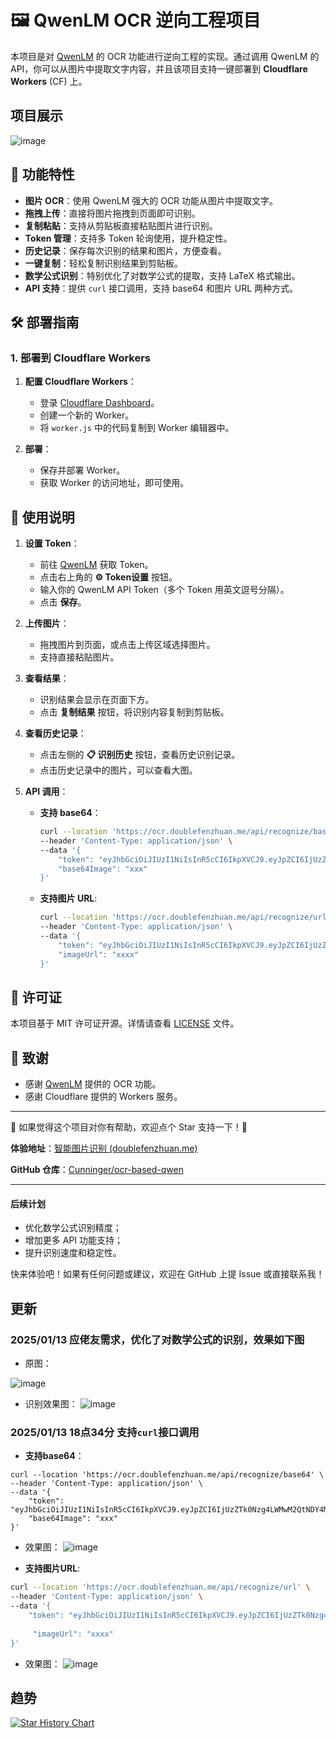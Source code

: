# 🖼️ QwenLM OCR 逆向工程项目

本项目是对 [QwenLM](https://chat.qwenlm.ai/) 的 OCR 功能进行逆向工程的实现。通过调用 QwenLM 的 API，你可以从图片中提取文字内容，并且该项目支持一键部署到 **Cloudflare Workers** (CF) 上。

## 项目展示
![image](https://github.com/user-attachments/assets/6a292a81-98e4-4f6d-8759-a310c95499b1)

## 🚀 功能特性

- **图片 OCR**：使用 QwenLM 强大的 OCR 功能从图片中提取文字。
- **拖拽上传**：直接将图片拖拽到页面即可识别。
- **复制粘贴**：支持从剪贴板直接粘贴图片进行识别。
- **Token 管理**：支持多 Token 轮询使用，提升稳定性。
- **历史记录**：保存每次识别的结果和图片，方便查看。
- **一键复制**：轻松复制识别结果到剪贴板。
- **数学公式识别**：特别优化了对数学公式的提取，支持 LaTeX 格式输出。
- **API 支持**：提供 `curl` 接口调用，支持 base64 和图片 URL 两种方式。

## 🛠️ 部署指南

### 1. 部署到 Cloudflare Workers

1. **配置 Cloudflare Workers**：
   - 登录 [Cloudflare Dashboard](https://dash.cloudflare.com/)。
   - 创建一个新的 Worker。
   - 将 `worker.js` 中的代码复制到 Worker 编辑器中。

2. **部署**：
   - 保存并部署 Worker。
   - 获取 Worker 的访问地址，即可使用。

## 🧩 使用说明

1. **设置 Token**：
   - 前往 [QwenLM](https://chat.qwenlm.ai/) 获取 Token。
   - 点击右上角的 **⚙️ Token设置** 按钮。
   - 输入你的 QwenLM API Token（多个 Token 用英文逗号分隔）。
   - 点击 **保存**。

2. **上传图片**：
   - 拖拽图片到页面，或点击上传区域选择图片。
   - 支持直接粘贴图片。

3. **查看结果**：
   - 识别结果会显示在页面下方。
   - 点击 **复制结果** 按钮，将识别内容复制到剪贴板。

4. **查看历史记录**：
   - 点击左侧的 **📋 识别历史** 按钮，查看历史识别记录。
   - 点击历史记录中的图片，可以查看大图。

5. **API 调用**：
   - **支持 base64**：
     ```bash
     curl --location 'https://ocr.doublefenzhuan.me/api/recognize/base64' \
     --header 'Content-Type: application/json' \
     --data '{
         "token": "eyJhbGciOiJIUzI1NiIsInR5cCI6IkpXVCJ9.eyJpZCI6IjUzZTk0Nzg4LWMwM2QtNDY4Mi05OTNhLWE0ZDNjNGUyZDY0OSIsImV4cCI6MTczOTA3NTE0MX0.FtwG6xDLYd2rngWUhuldg56WXCiLSTL0RI6xJJQ4vHM",
         "base64Image": "xxx"
     }'
     ```
   - **支持图片 URL**:
     ```bash
     curl --location 'https://ocr.doublefenzhuan.me/api/recognize/url' \
     --header 'Content-Type: application/json' \
     --data '{
         "token": "eyJhbGciOiJIUzI1NiIsInR5cCI6IkpXVCJ9.eyJpZCI6IjUzZTk0Nzg4LWMwM2QtNDY4Mi05OTNhLWE0ZDNjNGUyZDY0OSIsImV4cCI6MTczOTA3NTE0MX0.FtwG6xDLYd2rngWUhuldg56WXCiLSTL0RI6xJJQ4vHM",
         "imageUrl": "xxxx"
     }'
     ```

## 📜 许可证

本项目基于 MIT 许可证开源。详情请查看 [LICENSE](LICENSE) 文件。

## 🙏 致谢

- 感谢 [QwenLM](https://chat.qwenlm.ai/) 提供的 OCR 功能。
- 感谢 Cloudflare 提供的 Workers 服务。

---

🌟 如果觉得这个项目对你有帮助，欢迎点个 Star 支持一下！🌟

**体验地址**：[智能图片识别 (doublefenzhuan.me)](https://ocr.doublefenzhuan.me/)

**GitHub 仓库**：[Cunninger/ocr-based-qwen](https://github.com/Cunninger/ocr-based-qwen)

---

#### 后续计划
- 优化数学公式识别精度；
- 增加更多 API 功能支持；
- 提升识别速度和稳定性。

快来体验吧！如果有任何问题或建议，欢迎在 GitHub 上提 Issue 或直接联系我！

## 更新
### 2025/01/13 应佬友需求，优化了对数学公式的识别，效果如下图
- 原图：
    
![image](https://github.com/user-attachments/assets/9841509d-be56-4eb9-aafa-4d4ca5555c2e)

- 识别效果图：
![image](https://github.com/user-attachments/assets/2340dc6d-9156-4866-aa53-cdfd1911a651)


### 2025/01/13 18点34分 支持`curl`接口调用
- **支持base64**：
```
curl --location 'https://ocr.doublefenzhuan.me/api/recognize/base64' \
--header 'Content-Type: application/json' \
--data '{
    "token": "eyJhbGciOiJIUzI1NiIsInR5cCI6IkpXVCJ9.eyJpZCI6IjUzZTk0Nzg4LWMwM2QtNDY4Mi05OTNhLWE0ZDNjNGUyZDY0OSIsImV4cCI6MTczOTA3NTE0MX0.FtwG6xDLYd2rngWUhuldg56WXCiLSTL0RI6xJJQ4vHM",
    "base64Image": "xxx"
}'
```
- 效果图：
![image](https://github.com/user-attachments/assets/ef160aae-e741-49d3-96f0-a0969b883f1a)

- **支持图片URL**:
```bash
curl --location 'https://ocr.doublefenzhuan.me/api/recognize/url' \
--header 'Content-Type: application/json' \
--data '{
    "token": "eyJhbGciOiJIUzI1NiIsInR5cCI6IkpXVCJ9.eyJpZCI6IjUzZTk0Nzg4LWMwM2QtNDY4Mi05OTNhLWE0ZDNjNGUyZDY0OSIsImV4cCI6MTczOTA3NTE0MX0.FtwG6xDLYd2rngWUhuldg56WXCiLSTL0RI6xJJQ4vHM",
    
     "imageUrl": "xxxx"
}'
```
- 效果图：
![image](https://github.com/user-attachments/assets/db0c89f9-96f1-45b1-b1e9-88ac3d01e196)

## 趋势
[![Star History Chart](https://api.star-history.com/svg?repos=cunninger/ocr-based-qwen&type=Date)](https://star-history.com/#Cunninger/ocr-based-qwen&Date)
